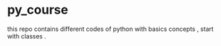 # py_course
this repo contains different codes of python with basics concepts , start with classes .
